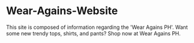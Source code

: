 # Wear-Agains-Website
This site is composed of information regarding the 'Wear Agains PH'. Want some new trendy tops, shirts, and pants? Shop now at Wear Agains PH.
